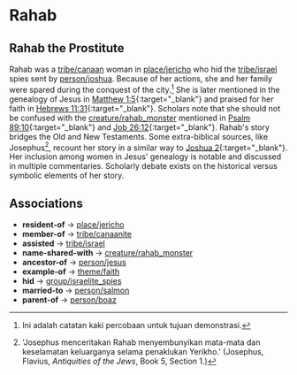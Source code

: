 # Rahab
## Rahab the Prostitute
Rahab was a [tribe/canaan](tribe/canaan/) woman in [place/jericho](place/jericho/) who hid the [tribe/israel](tribe/israel/) spies sent by [person/joshua](person/joshua/). 
Because of her actions, she and her family were spared during the conquest of the city.[^test_footnote]
She is later mentioned in the genealogy of Jesus in [Matthew 1:5](https://biblehub.com/context/matthew/1-5.htm){:target="_blank"} and praised for her faith in [Hebrews 11:31](https://biblehub.com/context/hebrews/11-31.htm){:target="_blank"}. 
Scholars note that she should not be confused with the [creature/rahab_monster](creature/rahab_monster/) mentioned in [Psalm 89:10](https://biblehub.com/context/psalms/89-10.htm){:target="_blank"} and [Job 26:12](https://biblehub.com/context/job/26-12.htm){:target="_blank"}.
Rahab's story bridges the Old and New Testaments. Some extra-biblical sources, like Josephus[^josephus_note_1], recount her story in a similar way to [Joshua 2](https://biblehub.com/context/joshua/2.htm){:target="_blank"}.
Her inclusion among women in Jesus' genealogy is notable and discussed in multiple commentaries. Scholarly debate exists on the historical versus symbolic elements of her story.


## Associations
- **resident-of** → [place/jericho](place/jericho/)
- **member-of** → [tribe/canaanite](tribe/canaanite/)
- **assisted** → [tribe/israel](tribe/israel/)
- **name-shared-with** → [creature/rahab_monster](creature/rahab_monster/)
- **ancestor-of** → [person/jesus](person/jesus/)
- **example-of** → [theme/faith](theme/faith/)
- **hid** → [group/israelite_spies](group/israelite_spies/)
- **married-to** → [person/salmon](person/salmon/)
- **parent-of** → [person/boaz](person/boaz/)

[^test_footnote]: Ini adalah catatan kaki percobaan untuk tujuan demonstrasi.
[^josephus_note_1]: 'Josephus menceritakan Rahab menyembunyikan mata-mata dan keselamatan keluarganya selama penaklukan Yerikho.' (Josephus, Flavius, *Antiquities of the Jews*, Book 5, Section 1.)
